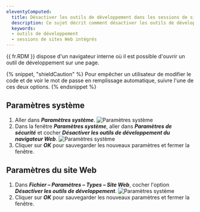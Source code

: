 ```yaml
---
eleventyComputed:
  title: Désactiver les outils de développement dans les sessions de sites Web intégrés
  description: Ce sujet décrit comment désactiver les outils de développement dans les sessions de sites Web intégrés.
  keywords:
  - outils de développement
  - sessions de sites Web intégrés
---
```

{{ fr.RDM }} dispose d'un navigateur interne où il est possible d'ouvrir un outil de développement sur une page.

{% snippet, "shieldCaution" %} 
Pour empêcher un utilisateur de modifier le code et de voir le mot de passe en remplissage automatique, suivre l'une de ces deux options.
{% endsnippet %}

## Paramètres système

1. Aller dans ***Paramètres système***.
![Paramètres système](https://cdnweb.devolutions.net/docs/docs_en_kb_KB6011.png)
1. Dans la fenêtre ***Paramètres système***, aller dans ***Paramètres de sécurité*** et cocher ***Désactiver les outils de développement du navigateur Web***.
![Paramètres système](https://cdnweb.devolutions.net/docs/docs_en_kb_KB6012.png)
1. Cliquer sur ***OK*** pour sauvegarder les nouveaux paramètres et fermer la fenêtre.

## Paramètres du site Web

1. Dans ***Fichier – Paramètres – Types – Site Web***, cocher l'option ***Désactiver les outils de développement***.
![Paramètres système](https://cdnweb.devolutions.net/docs/docs_en_kb_KB6013.png)
1. Cliquer sur ***OK*** pour sauvegarder les nouveaux paramètres et fermer la fenêtre.
